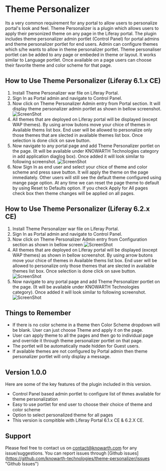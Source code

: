 Theme Personalizer
=========

Its a very common requirement for any portal to allow users to personalize portal's look and feel. Theme Personalizer is a plugin which allows users to apply their personized theme on any page in the Liferay portal. The plugin includes theme personalizer admin portlet (Control Panel) for portal admins and theme personalizer portlet for end users. Admin can configure themes which s/he wants to allow in theme personalizer portlet. Theme personaliser portlet can be added to any page or embeded in theme or layout. It works similar to Language portlet. Once available on a page users can choose their favorite theme and color scheme for that page. 


How to Use Theme Personalizer (Liferay 6.1.x CE)
---------
1. Install Theme Personalizer war file on Liferay Portal.
2. Sign In as Portal admin and navigate to Control Panel.
3. Now click on Theme Personalizer Admin entry from Portal section. It will display theme personalizer admin portlet as shown in bellow screenshot.
![ScreenShot](https://raw.github.com/knowarth-technologies/theme-personalizer/master/screenshots/liferay-6-1-2/theme-personalizer-admin-portlet-02.png)
4. All themes that are deployed on Liferay portal will be displayed (except WAP themes). By using arrow butons move your chice of themes in Available thems list box. End user will be allowed to personalize only those themes that are slected in available themes list box. Once selection is done click on save button.
5. Now navigate to any portal page and add Theme Personalizer portlet on the page. (It will be available under KNOWARTH Technologies category in add application diaglog box). Once added it will look similar to following screenshot.
![ScreenShot](https://raw.github.com/knowarth-technologies/theme-personalizer/master/screenshots/liferay-6-1-2/theme-personalizer-portlet.png)
6. Now Sign In as end user and select your chice of theme and color scheme and press save button. It will apply the theme on the page immediately. Other users will still see the default theme configured using mange page option. At any time we can reset the page theme to default by using Reset to Defaults option. If you check Apply for All pages check box then theme changes will be applied on all pages.

How to Use Theme Personalizer (Liferay 6.2.x CE)
---------
1. Install Theme Personalizer war file on Liferay Portal.
2. Sign In as Portal admin and navigate to Control Panel.
3. Now click on Theme Personalizer Admin entry from Configuration section as shown in bellow screen
![ScreenShot](https://raw.github.com/knowarth-technologies/theme-personalizer/master/screenshots/liferay-6-2-0/theme-persoanliser-admin-01.png)
4. All themes that are deployed on Liferay portal will be displayed (except WAP themes) as shown in bellow screenshot. By using arrow butons move your chice of themes in Available thems list box. End user will be allowed to personalize only those themes that are slected in available themes list box. Once selection is done click on save button.
![ScreenShot](https://raw.github.com/knowarth-technologies/theme-personalizer/master/screenshots/liferay-6-2-0/theme-persoanliser-admin-02.png)
5. Now navigate to any portal page and add Theme Personalizer portlet on the page. (It will be available under KNOWARTH Technologies category). Once added it will look similar to following screenshot.
![ScreenShot](https://raw.github.com/knowarth-technologies/theme-personalizer/master/screenshots/liferay-6-2-0/theme-persoanliser.png)

Things to Remember
------
- If there is no color scheme in a theme then Color Scheme dropdown will be blank. User can just choose Theme and apply it on the page.
- User can apply theme to all the pages and then go to individual page and override it through theme personalizer portlet on that page.
- The portlet will be automatically made hidden for Guest users.
- If available themes are not configured by Portal admin then theme personalizer portlet will only display a message.

Version 1.0.0
----

Here are some of the key features of the plugin included in this version.

- Control Panel based admin portlet to configure list of thmes available for theme personalization
- Easy to use portlet for end user to choose their choice of theme and color scheme
- Option to select personalized theme for all pages
- This version is compitible with Liferay Portal 6.1.x CE & 6.2.X CE.

Support
------
Please feel free to contact us on contact@knowarth.com for any issue/suggestions. You can report issues through [Github issues] (https://github.com/knowarth-technologies/theme-personalizer/issues "Github Issues")